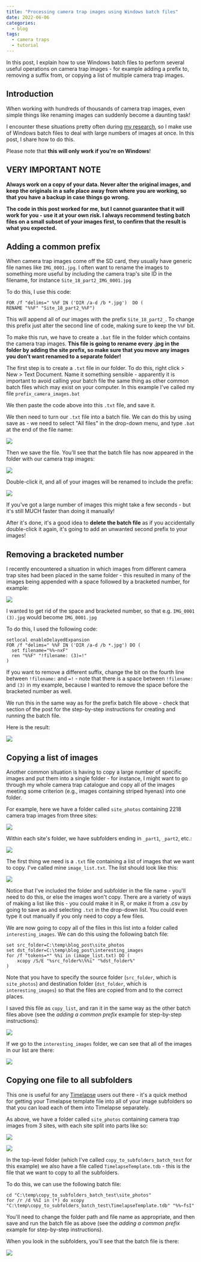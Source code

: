 ```yaml
---
title: "Processing camera trap images using Windows batch files"
date: 2022-06-06
categories:
  - blog
tags:
  - camera traps
  - tutorial
---
```


In this post, I explain how to use Windows batch files to perform several useful operations on camera trap images - for example adding a prefix to, removing a suffix from, or copying a list of multiple camera trap images.

## Introduction

When working with hundreds of thousands of camera trap images, even simple things like renaming images can suddenly become a daunting task!

I encounter these situations pretty often during [my research](https://www.zooniverse.org/projects/peter-dot-stewart/prickly-pear-project-kenya), so I make use of Windows batch files to deal with large numbers of images at once. In this post, I share how to do this.

Please note that **this will only work if you're on Windows**!

## VERY IMPORTANT NOTE

**Always work on a copy of your data. Never alter the original images, and keep the originals in a safe place away from where you are working, so that you have a backup in case things go wrong.**

**The code in this post worked for me, but I cannot guarantee that it will work for you - use it at your own risk. I always recommend testing batch files on a small subset of your images first, to confirm that the result is what you expected.**

## Adding a common prefix

When camera trap images come off the SD card, they usually have generic file names like `IMG_0001.jpg`. I often want to rename the images to something more useful by including the camera trap's site ID in the filename, for instance `Site_18_part2_IMG_0001.jpg`

To do this, I use this code:

```batch
FOR /f "delims=" %%F IN ('DIR /a-d /b *.jpg')  DO (
RENAME "%%F" "Site_18_part2_%%F")
```

This will append all of our images with the prefix `Site_18_part2_`. To change this prefix just alter the second line of code, making sure to keep the `%%F` bit.

To make this run, we have to create a `.bat` file in the folder which contains the camera trap images. **This file is going to rename every .jpg in the folder by adding the site prefix, so make sure that you move any images you don't want renamed to a separate folder!**

The first step is to create a `.txt` file in our folder. To do this, right click > New > Text Document. Name it something sensible - apparently it is important to avoid calling your batch file the same thing as other common batch files which may exist on your computer. In this example I've called my file `prefix_camera_images.bat`

We then paste the code above into this `.txt` file, and save it.

We then need to turn our `.txt` file into a batch file. We can do this by using save as - we need to select "All files" in the drop-down menu, and type `.bat` at the end of the file name:

![](/assets/images/post_images/useful_batch_files/save_as.jpg)

Then we save the file. You'll see that the batch file has now appeared in the folder with our camera trap images:

![](/assets/images/post_images/useful_batch_files/prefix_before.jpg)

Double-click it, and all of your images will be renamed to include the prefix:

![](/assets/images/post_images/useful_batch_files/prefix_after.jpg)

If you've got a large number of images this might take a few seconds - but it's still MUCH faster than doing it manually!

After it's done, it's a good idea to **delete the batch file** as if you accidentally double-click it again, it's going to add an unwanted second prefix to your images!

## Removing a bracketed number

I recently encountered a situation in which images from different camera trap sites had been placed in the same folder - this resulted in many of the images being appended with a space followed by a bracketed number, for example:

![](/assets/images/post_images/useful_batch_files/before.jpg)

I wanted to get rid of the space and bracketed number, so that e.g. `IMG_0001 (3).jpg` would become `IMG_0001.jpg`

To do this, I used the following code:

```batch
setlocal enableDelayedExpansion
FOR /f "delims=" %%F IN ('DIR /a-d /b *.jpg') DO (
  set filename="%%~nxF"
  ren "%%F" "!filename: (3)=!"
)
```

If you want to remove a different suffix, change the bit on the fourth line between `!filename:` and `=!` - note that there is a space between `!filename:` and `(3)` in my example, because I wanted to remove the space before the bracketed number as well.

We run this in the same way as for the prefix batch file above - check that section of the post for the step-by-step instructions for creating and running the batch file.

Here is the result:

![](/assets/images/post_images/useful_batch_files/after.jpg)

## Copying a list of images ##

Another common situation is having to copy a large number of specific images and put them into a single folder - for instance, I might want to go through my whole camera trap catalogue and copy all of the images meeting some criterion (e.g., images containing striped hyenas) into one folder.

For example, here we have a folder called `site_photos` containing 2218 camera trap images from three sites:

![](/assets/images/post_images/useful_batch_files/site_list.jpg)

Within each site's folder, we have subfolders ending in `_part1`, `_part2`, etc.:

![](/assets/images/post_images/useful_batch_files/subfolder_list.jpg)

The first thing we need is a `.txt` file containing a list of images that we want to copy. I've called mine `image_list.txt`. The list should look like this:

![](/assets/images/post_images/useful_batch_files/image_list.jpg)

Notice that I've included the folder and subfolder in the file name - you'll need to do this, or else the images won't copy. There are a variety of ways of making a list like this - you could make it in R, or make it from a .csv by going to save as and selecting `.txt` in the drop-down list. You could even type it out manually if you only need to copy a few files.

We are now going to copy all of the files in this list into a folder called `interesting_images`. We can do this using the following batch file:

```batch
set src_folder=C:\temp\blog_post\site_photos
set dst_folder=C:\temp\blog_post\interesting_images
for /f "tokens=*" %%i in (image_list.txt) DO (
    xcopy /S/E "%src_folder%\%%i" "%dst_folder%"
)
```

Note that you have to specify the source folder (`src_folder`, which is `site_photos`) and destination folder (`dst_folder`, which is `interesting_images`) so that the files are copied from and to the correct places.

I saved this file as `copy_list`, and ran it in the same way as the other batch files above (see the *adding a common prefix* example for step-by-step instructions):

![](/assets/images/post_images/useful_batch_files/copy_list.jpg)

If we go to the `interesting_images` folder, we can see that all of the images in our list are there:

![](/assets/images/post_images/useful_batch_files/interesting_images.jpg)

## Copying one file to all subfolders ##

This one is useful for any [Timelapse](https://saul.cpsc.ucalgary.ca/timelapse/pmwiki.php?n=Main.Download2) users out there - it's a quick method for getting your Timelapse template file into all of your image subfolders so that you can load each of them into Timelapse separately.

As above, we have a folder called `site_photos` containing camera trap images from 3 sites, with each site split into parts like so:

![](/assets/images/post_images/useful_batch_files/site_list.png)

![](/assets/images/post_images/useful_batch_files/subfolder_list.png)

In the top-level folder (which I've called `copy_to_subfolders_batch_test` for this example) we also have a file called `TimelapseTemplate.tdb` - this is the file that we want to copy to all the subfolders.

To do this, we can use the following batch file:

```batch
cd "C:\temp\copy_to_subfolders_batch_test\site_photos"
for /r /d %%I in (*) do xcopy "C:\temp\copy_to_subfolders_batch_test\TimelapseTemplate.tdb" "%%~fsI"
```

You'll need to change the folder path and file name as appropriate, and then save and run the batch file as above (see the *adding a common prefix* example for step-by-step instructions).

When you look in the subfolders, you'll see that the batch file is there:

![](/assets/images/post_images/useful_batch_files/copy_sub_results.jpg)
